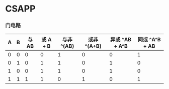 # CSAPP



### 门电路

| A    |  B   | 与  AB | 或  A + B | 与非  ^(AB) | 或非  ^(A+B) | 异或  ^AB + A^B | 同或  ^A^B + AB |
| ---- | :--: | ------ | --------- | ----------- | ------------ | --------------- | --------------- |
| 0    |  0   | 0      | 0         | 1           | 0            | 0               | 1               |
| 0    |  1   | 0      | 1         | 1           | 0            | 1               | 0               |
| 1    |  0   | 0      | 1         | 1           | 0            | 1               | 0               |
| 1    |  1   | 1      | 1         | 0           | 1            | 0               | 1               |

